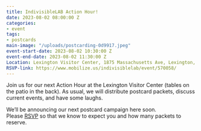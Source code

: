 ```yaml
---
title: IndivisibleLAB Action Hour!
date: 2023-08-02 08:00:00 Z
categories:
- event
tags:
- postcards
main-image: "/uploads/postcarding-0d9917.jpeg"
event-start-date: 2023-08-02 10:30:00 Z
event-end-date: 2023-08-02 11:30:00 Z
Location: Lexington Visitor Center, 1875 Massachusetts Ave, Lexington, MA
RSVP-link: https://www.mobilize.us/indivisiblelab/event/570058/
---
```


Join us for our next Action Hour at the Lexington Visitor Center (tables on the patio in the back). As usual, we will distribute postcard packets, discuss current events, and have some laughs. 

We’ll be announcing our next postcard campaign here soon. Please [RSVP](https://www.mobilize.us/indivisiblelab/event/570058/) so that we know to expect you and how many packets to reserve.
